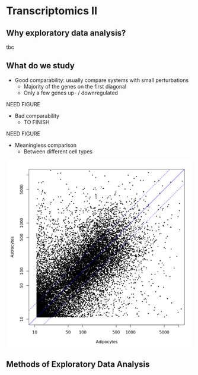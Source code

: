 # Transcriptomics II

<!-- toc -->

## Why exploratory data analysis?

tbc

## What do we study

* Good comparability: usually compare systems with small perturbations
  * Majority of the genes on the first diagonal
  * Only a few genes up- / downregulated

NEED FIGURE

* Bad comparability
  * TO FINISH

NEED FIGURE

* Meaningless comparison
  * Between different cell types

![Comparing adipocytes with astrocytes](img/04-20230313162850.png)

## Methods of Exploratory Data Analysis
